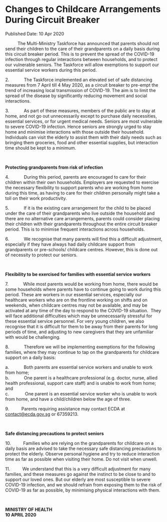 <html>
    <meta http-equiv="Content-Type" content="text/html; charset=utf-8"/>
    <meta charset="utf-8"/>
    <title>Changes to Childcare Arrangements During Circuit Breaker</title>
    <body><h1>Changes to Childcare Arrangements During Circuit Breaker</h1>
    <p>Published Date: 10 Apr 2020</p> <p>&nbsp;&nbsp;&nbsp;&nbsp;&nbsp;&nbsp;&nbsp;&nbsp;&nbsp; The Multi-Ministry Taskforce has announced that parents should not send their children to the care of their grandparents on a daily basis during this circuit breaker period. This is to prevent the spread of the COVID-19 infection through regular interactions between households, and to protect our vulnerable seniors. The Taskforce will allow exemptions to support our essential service workers during this period. </p><p>2.&nbsp;&nbsp;&nbsp;&nbsp;&nbsp;&nbsp;&nbsp;&nbsp;&nbsp;&nbsp;&nbsp; The Taskforce implemented an elevated set of safe distancing measures from 7 April till 4 May 2020, as a circuit breaker to pre-empt the trend of increasing local transmission of COVID-19. The aim is to limit the spread of the disease by significantly reducing movement and social interactions. </p><p>3.&nbsp;&nbsp;&nbsp;&nbsp;&nbsp;&nbsp;&nbsp;&nbsp;&nbsp;&nbsp;&nbsp; As part of these measures, members of the public are to stay at home, and not go out unnecessarily except to purchase daily necessities, essential services, or for urgent medical needs. Seniors are most vulnerable to severe COVID-19 infection. Hence seniors are strongly urged to stay home and minimise interactions with those outside their household.&nbsp; Individuals can visit the elderly to assist them with their daily needs such as bringing them groceries, food and other essential supplies, but interaction time should be kept to a minimum. </p><p>&nbsp;</p><p><strong>Protecting grandparents from risk of infection </strong></p><p>4.&nbsp;&nbsp;&nbsp;&nbsp;&nbsp;&nbsp;&nbsp;&nbsp;&nbsp;&nbsp;&nbsp; During this period, parents are encouraged to care for their children within their own households. Employers are requested to exercise the necessary flexibility to support parents who are working from home during this time, as having to care for their children personally might take a toll on their work productivity.</p><p>5.&nbsp;&nbsp;&nbsp;&nbsp;&nbsp;&nbsp;&nbsp;&nbsp;&nbsp;&nbsp;&nbsp; If it is the existing care arrangement for the child to be placed under the care of their grandparents who live outside the household and there are no alternative care arrangements, parents could consider placing their children with their grandparents throughout the entire circuit breaker period. This is to minimise frequent interactions across households. </p><p>6.&nbsp;&nbsp;&nbsp;&nbsp;&nbsp;&nbsp;&nbsp;&nbsp;&nbsp;&nbsp;&nbsp; We recognise that many parents will find this a difficult adjustment, especially if they have always had daily childcare support from grandparents or pre-schools/ childcare centres. However, this is done out of necessity to protect our seniors.</p><p>&nbsp;</p><p><strong>Flexibility to be exercised for families with essential service workers</strong></p><p>7.&nbsp;&nbsp;&nbsp;&nbsp;&nbsp;&nbsp;&nbsp;&nbsp;&nbsp;&nbsp;&nbsp; While most parents would be working from home, there would be some households where parents have to continue going to work during this period. These are workers in our essential services, especially our healthcare workers who are on the frontline working on shifts and on weekends, when childcare centres may not be available, and may be activated at any time of the day to respond to the COVID-19 situation.&nbsp; They will face additional difficulties which may be unnecessarily stressful for these essential service personnel. For very young children, we also recognise that it is difficult for them to be away from their parents for long periods of time, and adjusting to new caregivers that they are unfamiliar with would be challenging.&nbsp;&nbsp; </p><p>8.&nbsp;&nbsp;&nbsp;&nbsp;&nbsp;&nbsp;&nbsp;&nbsp;&nbsp;&nbsp;&nbsp; Therefore we will be implementing exemptions for the following families, where they may continue to tap on the grandparents for childcare support on a daily basis: </p><p>a.&nbsp;&nbsp;&nbsp;&nbsp;&nbsp;&nbsp;&nbsp;&nbsp;&nbsp;&nbsp;&nbsp; Both parents are essential service workers and unable to work from home;<br>b.&nbsp;&nbsp;&nbsp;&nbsp;&nbsp;&nbsp;&nbsp;&nbsp;&nbsp;&nbsp;&nbsp; One parent is a healthcare professional (e.g. doctor, nurse, allied health professional, support care staff) and is unable to work from home; and<br>c.&nbsp;&nbsp;&nbsp;&nbsp;&nbsp;&nbsp;&nbsp;&nbsp;&nbsp;&nbsp;&nbsp;&nbsp; One parent is an essential service worker who is unable to work from home, and have a child/children below the age of three.</p><p>9.&nbsp;&nbsp;&nbsp;&nbsp;&nbsp;&nbsp;&nbsp;&nbsp;&nbsp; Parents requiring assistance may contact ECDA at <a href="mailto:contact@ecda.gov.sg" target="_blank">contact@ecda.gov.sg</a> or 67359213.</p><p>&nbsp;</p><p><strong>Safe distancing precautions to protect seniors</strong></p><p>10.&nbsp;&nbsp;&nbsp;&nbsp;&nbsp;&nbsp;&nbsp;&nbsp;&nbsp; Families who are relying on the grandparents for childcare on a daily basis are advised to take the necessary safe distancing precautions to protect the elderly. Observe personal hygiene and try to reduce interaction time as far as possible when visiting their home. Do not visit when unwell.&nbsp; </p><p>11.&nbsp;&nbsp;&nbsp;&nbsp;&nbsp;&nbsp;&nbsp;&nbsp;&nbsp; We understand that this is a very difficult adjustment for many families, and these measures go against the instinct to be close to and to support our loved ones. But our elderly are most susceptible to severe COVID-19 infection, and we should refrain from exposing them to the risk of COVID-19 as far as possible, by minimising physical interactions with them. </p><p>&nbsp;&nbsp;</p><p><strong>MINISTRY OF HEALTH<br>10 APRIL 2020</strong></p></body>
</html>